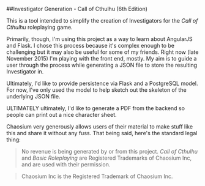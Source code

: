 ##Investigator Generation - Call of Cthulhu (6th Edition)

This is a tool intended to simplify the creation of Investigators for the <em>Call of Cthulhu</em> roleplaying game.

Primarily, though, I'm using this project as a way to learn about AngularJS and Flask. I chose this process because
it's complex enough to be challenging but it may also be useful for some of my friends. Right now (late November 2015)
I'm playing with the front end, mostly. My aim is to guide a user through the process while generating a JSON file
to store the resulting Investigator in.

Ultimately, I'd like to provide persistence via Flask and a PostgreSQL model. For now, I've only used the model to
help sketch out the skeleton of the underlying JSON file.

ULTIMATELY ultimately, I'd like to generate a PDF from the backend so people can print out a nice character sheet.

Chaosium very generously allows users of their material to make stuff like this and share it without any fuss. That
being said, here's the standard legal thing:
>No revenue is being generated by or from this project. <em>Call of Cthulhu</em> and <em>Basic Roleplaying</em>
>are Registered Trademarks of Chaosium Inc, and are used with their permission.

>Chaosium Inc is the Registered Trademark of Chaosium Inc.